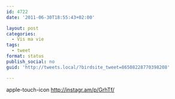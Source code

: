 ```yaml
---
id: 4722
date: '2011-06-30T18:55:43+02:00'

layout: post
categories:
  - Vis ma vie
tags:
  - tweet
format: status
publish_social: no
guid: 'http://tweets.local/?birdsite_tweet=86508228770398208'

---
```


apple-touch-icon http://instagr.am/p/GrhTf/